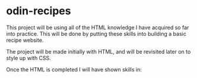 # odin-recipes
This project will be using all of the HTML knowledge I have acquired so far into practice. This will be done by putting these skills into building a basic recipe website.

The project will be made initially with HTML, and will be revisited later on to style up with CSS.

Once the HTML is completed I will have shown skills in:


